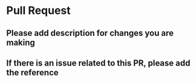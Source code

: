 # Pull Request

## Please add description for changes you are making

## If there is an issue related to this PR, please add the reference